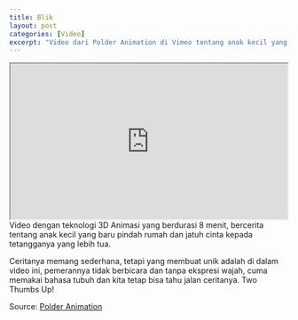 ```yaml
---
title: Blik
layout: post
categories: [Video]
excerpt: "Video dari Polder Animation di Vimeo tentang anak kecil yang jatuh cinta kepada tetangganya yang lebih tua."
---
```


<div class="vidvim"><iframe src="http://player.vimeo.com/video/25475500?title=0&amp;byline=0&amp;portrait=0" width="500" height="281"></iframe></div>
Video dengan teknologi 3D Animasi yang berdurasi 8 menit, bercerita tentang anak kecil yang baru pindah rumah dan jatuh cinta kepada tetangganya yang lebih tua.

Ceritanya memang sederhana, tetapi yang membuat unik adalah di dalam video ini, pemerannya tidak berbicara dan tanpa ekspresi wajah, cuma memakai bahasa tubuh dan kita tetap bisa tahu jalan ceritanya. Two Thumbs Up!

Source: [Polder Animation](http://www.polderanimation.com/)